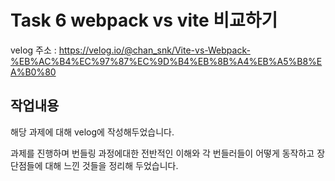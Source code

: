 # Task 6 webpack vs vite 비교하기

velog 주소 : https://velog.io/@chan_snk/Vite-vs-Webpack-%EB%AC%B4%EC%97%87%EC%9D%B4%EB%8B%A4%EB%A5%B8%EA%B0%80

## 작업내용

해당 과제에 대해 velog에 작성해두었습니다.

과제를 진행하며 번들링 과정에대한 전반적인 이해와 각 번들러들이 어떻게 동작하고 장단점들에 대해 느낀 것들을 정리해 두었습니다.